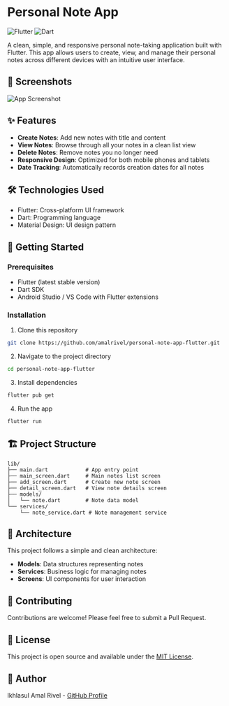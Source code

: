# Personal Note App

![Flutter](https://img.shields.io/badge/Flutter-02569B?style=for-the-badge&logo=flutter&logoColor=white)
![Dart](https://img.shields.io/badge/Dart-0175C2?style=for-the-badge&logo=dart&logoColor=white)

A clean, simple, and responsive personal note-taking application built with Flutter. This app allows users to create, view, and manage their personal notes across different devices with an intuitive user interface.

## 📱 Screenshots

![App Screenshot](https://github.com/user-attachments/assets/b04b6d53-3492-45fc-bef1-60dcefbc203e)

## ✨ Features

- **Create Notes**: Add new notes with title and content
- **View Notes**: Browse through all your notes in a clean list view
- **Delete Notes**: Remove notes you no longer need
- **Responsive Design**: Optimized for both mobile phones and tablets
- **Date Tracking**: Automatically records creation dates for all notes

## 🛠️ Technologies Used

- Flutter: Cross-platform UI framework
- Dart: Programming language
- Material Design: UI design pattern

## 🚀 Getting Started

### Prerequisites

- Flutter (latest stable version)
- Dart SDK
- Android Studio / VS Code with Flutter extensions

### Installation

1. Clone this repository
```bash
git clone https://github.com/amalrivel/personal-note-app-flutter.git
```

2. Navigate to the project directory
```bash
cd personal-note-app-flutter
```

3. Install dependencies
```bash
flutter pub get
```

4. Run the app
```bash
flutter run
```

## 🏗️ Project Structure

```
lib/
├── main.dart            # App entry point
├── main_screen.dart     # Main notes list screen
├── add_screen.dart      # Create new note screen
├── detail_screen.dart   # View note details screen
├── models/
│   └── note.dart        # Note data model
└── services/
    └── note_service.dart # Note management service
```

## 🧩 Architecture

This project follows a simple and clean architecture:

- **Models**: Data structures representing notes
- **Services**: Business logic for managing notes
- **Screens**: UI components for user interaction

## 🤝 Contributing

Contributions are welcome! Please feel free to submit a Pull Request.

## 📝 License

This project is open source and available under the [MIT License](LICENSE).

## 👤 Author

Ikhlasul Amal Rivel - [GitHub Profile](https://github.com/amalrivel)
